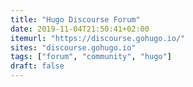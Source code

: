 ```yaml
---
title: "Hugo Discourse Forum"
date: 2019-11-04T21:50:41+02:00
itemurl: "https://discourse.gohugo.io/"
sites: "discourse.gohugo.io"
tags: ["forum", "community", "hugo"]
draft: false
---
```



